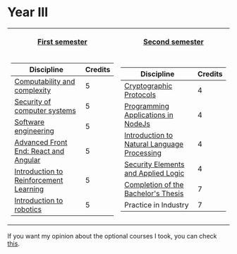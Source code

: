 # Year III

<table><tr><th>

[First semester](https://github.com/anamariapanait10/FMI-materials-bachelor/tree/master/Year%20III/sem%201)

</th><th>

[Second semester](https://github.com/anamariapanait10/FMI-materials/tree/master/Year%20I/sem%202)

</th></tr>
<tr><td>

| Discipline                                       | Credits |
|--------------------------------------------------|---------|
| [Computability and complexity](https://github.com/anamariapanait10/FMI-materials-bachelor/tree/master/Year%20III/sem%201/Calculabilitate%20si%20complexitate)                     |    5    |
| [Security of computer systems](https://github.com/anamariapanait10/FMI-materials-bachelor/tree/master/Year%20III/sem%201/Securitatea%20sistemelor%20informatice)                     |    5    |
| [Software engineering](https://github.com/anamariapanait10/FMI-materials/tree/master/Year%20III/sem%201/Inginerie%20software)                             |    5    |
| [Advanced Front End: React and Angular](https://github.com/anamariapanait10/FMI-materials-bachelor/tree/master/Year%20III/sem%201/Front%20end%20avansat%20-%20React%20%26%20Angular)            |    5    |
| [Introduction to Reinforcement Learning](https://github.com/anamariapanait10/FMI-materials-bachelor/tree/master/Year%20III/sem%201/Introducere%20in%20Reinforcement%20Learning)           |    5    |
| [Introduction to robotics](https://github.com/anamariapanait10/FMI-materials-bachelor/tree/master/Year%20III/sem%201/Introducere%20in%20robotica)                         |    5    |

</td><td>

| Discipline                                       | Credits |
|--------------------------------------------------|---------|
| [Cryptographic Protocols](https://github.com/anamariapanait10/FMI-materials-bachelor/tree/master/Year%20III/sem%202/Protocoale%20criptografice)                          |    4    |
| [Programming Applications in NodeJs](https://github.com/anamariapanait10/FMI-materials-bachelor/tree/master/Year%20III/sem%202/Programarea%20aplicatiilor%20in%20NodeJs)               |    4    |
| [Introduction to Natural Language Processing](https://github.com/anamariapanait10/FMI-materials-bachelor/tree/master/Year%20III/sem%202/Introducere%20in%20prelucrearea%20limbajului%20natural)      |    4    |
| [Security Elements and Applied Logic](https://github.com/anamariapanait10/FMI-materials-bachelor/tree/master/Year%20III/sem%202/Elemente%20de%20securitate%20si%20logica%20aplicata)              |    4    |
| [Completion of the Bachelor's Thesis]()              |    7    |
| Practice in Industry                             |    7    |

</td></tr></table>


If you want my opinion about the optional courses I took, you can check [this](https://github.com/anamariapanait10/FMI-materials-bachelor/tree/master/Year%20III/PareriOptionale.docx).